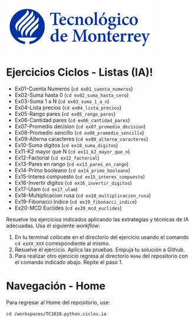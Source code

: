 ![Tec de Monterrey](images/logotecmty.png)

# Ejercicios Ciclos - Listas (IA)!

- Ex01-Cuenta Numeros (`cd ex01_cuenta_numeros`)
- Ex02-Suma hasta 0 (`cd ex02_suma_hasta_cero`)
- Ex03-Suma 1 a N (`cd ex03_suma_1_a_n`)
- Ex04-Lista precios (`cd ex04_lista_precios`)
- Ex05-Rango pares (`cd ex05_rango_pares`)
- Ex06-Cantidad pares (`cd ex06_cantidad_pares`)
- Ex07-Promedio decision (`cd ex07_promedio_decision`)
- Ex08-Promedio sencillo (`cd ex08_promedio_sencillo`)
- Ex09-Alterna caracteres (`cd ex09_alterna_caracteres`)
- Ex10-Suma digitos (`cd ex10_suma_digitos`)
- Ex11-K2 mayor que N (`cd ex11_k2_mayor_que_n`)
- Ex12-Factorial (`cd ex12_factorial`)
- Ex13-Pares en rango (`cd ex13_pares_en_rango`)
- Ex14-Primo booleano (`cd ex14_primo_booleano`)
- Ex15-Interes compuesto (`cd ex15_interes_compuesto`)
- Ex16-Invertir digitos (`cd ex16_invertir_digitos`)
- Ex17-Ulam (`cd ex17_ulam`)
- Ex18-Multiplicacion rusa (`cd ex18_multiplicacion_rusa`)
- Ex19-Fibonacci Indice (`cd ex19_fibonacci_indice`)
- Ex20-MCD Euclides (`cd ex20_mcd_euclides`)

Resuelve los ejercicios indicados aplicando las estrategias y técnicas de IA adecuadas. Usa el siguiente *workflow*:

1. En tu terminal colócate en el directorio del ejercicio usando el comando `cd exXX_XXX` correspondiente al mismo.
2. Resuelve el ejercicio. Aplica las pruebas. Empuja tu solución a Github.
3. Para realizar otro ejercicio regresa al directorio `Home` del repositorio con el comando indicado abajo. Repite el paso 1.

# Navegación - Home
Para regresar al Home del repositorio, use:

```
cd /workspaces/TC1028.python.ciclos.ia
```
